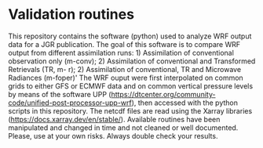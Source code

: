 # Validation routines
This repository contains the software (python) used to analyze WRF output data for a JGR publication. 
The goal of this software is to compare WRF output from different assimilation runs: 1) Assimilation of conventional observation only (m-conv); 2) Assimilation of conventional and Transformed Retrievals (TR, m- r); 2) Assimilation of conventional, TR and Microwave Radiances (m-foper)'
The WRF ouput were first interpolated on common grids to either GFS or ECMWF data and on common vertical pressure levels by means of the software UPP (https://dtcenter.org/community-code/unified-post-processor-upp-wrf), then accessed with the python scripts in this repository. The netcdf files are read using the Xarray libraries (https://docs.xarray.dev/en/stable/). Available routines have been manipulated and changed in time and not cleaned or well documented. Please, use at your own risks. Always double check your results.
